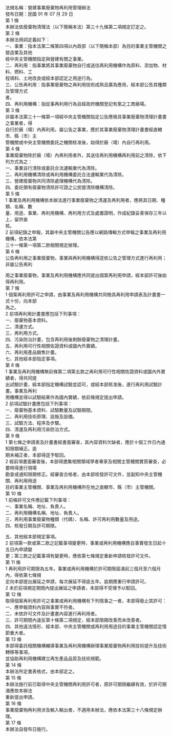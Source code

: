 法規名稱：營建事業廢棄物再利用管理辦法  
發布日期：民國 91 年 07 月 29 日  
第 1 條  
本辦法依廢棄物清理法（以下簡稱本法）第三十九條第二項規定訂定之。  
第 2 條  
本辦法用詞定義如下：  
一、事業：指本法第二條第四項以內政部（以下簡稱本部）為目的事業主管機關之營造業及其他  
經中央主管機關指定與營建有關之事業。  
二、再利用：指事業將其事業廢棄物自行或送往再利用機構作為原料、添加物、材料、燃料、工  
程填料、土地改良或經本部認定之用途行為。  
三、公告再利用：指事業廢棄物之再利用技術成熟且廣為應用，經本部公告其種類及管理方式  
者。  
四、再利用機構：指從事再利用行為且經政府機關登記有案之工商廠場。  
第 3 條  
非屬本法第三十一條第一項經中央主管機關指定公告應檢具事業廢棄物清理計畫書之事業者，得  
自行於廠（場）內再利用。屬公告之事業，應於其事業廢棄物清理計畫書經直轄市、縣（市）主  
管機關或中央主管機關委託之機關核准後，始得於廠（場）內自行再利用。  
第 4 條  
事業廢棄物除於廠（場）內再利用者外，其送往再利用機構再利用前之清除，依下列方式為之：  
一、事業自行清除或委託合法運輸業代為清除。  
二、再利用機構清除或再利用機構委託合法運輸業代為清除。  
三、營建廢棄物共同清除處理機構代為清除。  
四、委託領有廢棄物清除許可證之公民營清除機構清除。  
第 5 條  
1 事業及再利用機構依本辦法進行事業廢棄物之清運及再利用者，應將其日期、種類、名稱、數  
量、用途、事業、再利用機構、再利用方式及處置證明，作成紀錄妥善保存三年以上，留供查  
核。  
2 前項紀錄之申報，其屬中央主管機關公告應以網路傳輸方式申報之事業及再利用機構，依本法第  
三十一條第一項第二款相關規定辦理。  
第 6 條  
公告再利用之事業廢棄物，事業與再利用機構得逕依公告之管理方式進行再利用；非屬公告再利  


用之事業廢棄物，事業及再利用機構應共同提出個案再利用申請，經本部許可後始得再利用。  
第 7 條  
1 個案再利用許可之申請，由事業及再利用機構共同檢具再利用申請表及計畫書一式十份，向本部  
為之。  
2 前項再利用計畫書應包括下列事項：  
一、廢棄物基本資料。  
二、清運方式。  
三、再利用方式。  
四、污染防治計畫，包含再利用後剩餘廢棄物之清理計畫。  
五、再利用可行性相關佐證資料或國內外實績。  
六、再利用產品銷售計畫。  
七、其他經本部指定事項。  
第 8 條  
1 事業及再利用機構無前條第二項第五款之再利用可行性相關佐證資料或國內外實績者，得共同提  
出試驗計畫，經本部指定機構試驗並認可，或經本部核准後，進行再利用試驗計畫。事業及再利  
用機構並得以試驗結果作為國內實績，依前條規定提出申請。  
2 前項試驗計畫應包括下列事項：  
一、廢棄物基本資料、試驗數量及試驗期間。  
二、再利用技術原理、設施及設備。  
三、試驗方法、程序及步驟。  
四、清運及再利用污染防治方式。  
第 9 條  
1 第七條之申請表及計畫書經書面審查，其內容資料欠缺者，應於十個工作日內通知限期補正。逾  
期未補正者，本部得逕予駁回。  
2 經前項書面審查後，本部得邀集相關領域學者專家及相關主管機關實質審查，必要時得進行現場  
勘查或通知限期修正。經審查合格者，由本部核發許可文件，並副知中央主管機關、再利用用途  
目的事業主管機關、事業及再利用機構所在地之直轄市、縣（市）主管機關。  
第 10 條  
1 前條許可文件應記載下列事項：  
一、事業名稱、地址、負責人。  
二、再利用機構名稱、地址、負責人。  
三、再利用事業廢棄物種類（代碼）、名稱、許可再利用數量及用途。  
四、核發日期及許可期限。  


五、其他經本部規定事項。  
2 前項第一款或第二款之記載事項變更時，事業或再利用機構應自事實發生日起十五日內申請變  
更；第三款之記載事項有變更時，應依第七條規定重新申請核發許可文件。  
第 11 條  
1 再利用許可期限為五年。事業或再利用機構於許可期限屆滿前三個月至六個月內，得依第七條規  
定向本部提出展延之申請，每次展延不得逾五年。逾期應重行申請許可。  
2 未於前項規定期間內提出展延之申請者，本部得不受理予以駁回。  
第 12 條  
取得個案再利用許可之事業或再利用機構有下列情事之一者，本部得廢止其許可：  
一、應申報資料內容與事實不符者。  
二、未依許可文件及計畫書內容進行再利用者。  
三、許可期間內違反第十條第二項規定，經本部限期改善而未改善者。  
四、其他違法情形、經本部、中央主管機關或再利用用途目的事業主管機關認定情節重大者。  
第 13 條  
本部得委託相關機構輔導事業及再利用機構辦理事業廢棄物再利用技術提升及技術轉移等事項，  
並協助再利用機構建立再生產品品質及技術規範。  
第 14 條  
本辦法所定書表格式，由本部定之。  
第 15 條  
本辦法施行前已取得中央主管機關再利用許可者，原許可期限繼續有效，於許可期滿應依本辦法  
重新提出申請。  
第 16 條  
事業廢棄物再利用涉及輸入輸出者，不適用本辦法，應依本法第三十八條規定辦理。  
第 17 條  
本辦法自發布日施行。  


